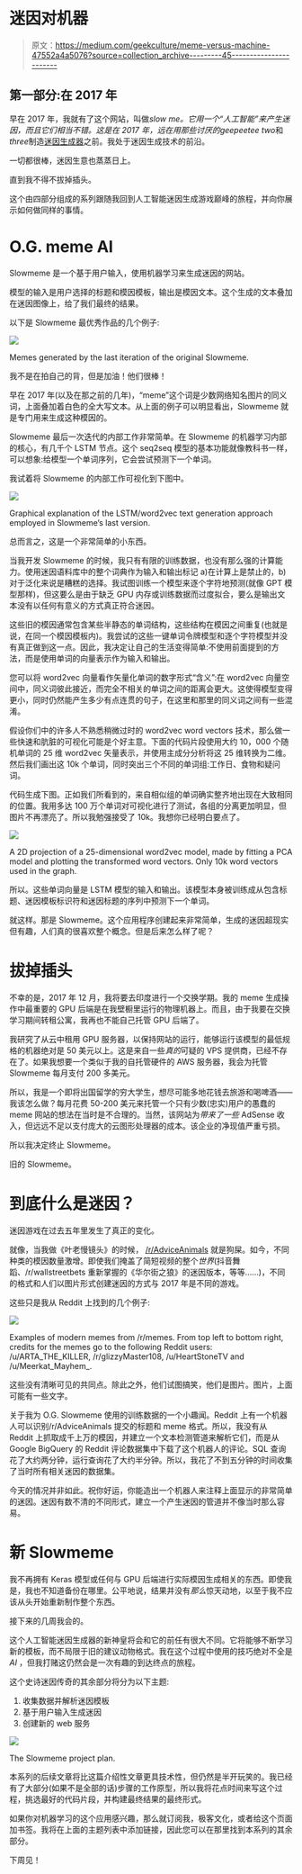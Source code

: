 # 迷因对机器

> 原文：<https://medium.com/geekculture/meme-versus-machine-47552a4a5076?source=collection_archive---------45----------------------->

## 第一部分:在 2017 年

早在 2017 年，我就有了这个网站，叫做*slow me。*它用一个“人工智能”来产生迷因，而且它们相当不错。这是在 2017 年，远在用那些讨厌的*geepeetee two*和*three*制造[迷因生成器](https://towardsdatascience.com/ai-memer-using-machine-learning-to-create-funny-memes-12fc1fe543e4)之前。我处于迷因生成技术的前沿。

一切都很棒，迷因生意也蒸蒸日上。

直到我不得不拔掉插头。

这个由四部分组成的系列跟随我回到人工智能迷因生成游戏巅峰的旅程，并向你展示如何做同样的事情。

# O.G. meme AI

Slowmeme 是一个基于用户输入，使用机器学习来生成迷因的网站。

模型的输入是用户选择的标题和模因模板，输出是模因文本。这个生成的文本叠加在迷因图像上，给了我们最终的结果。

以下是 Slowmeme 最优秀作品的几个例子:

![](img/d8b23ff6b212081c712202bde67f08d3.png)

Memes generated by the last iteration of the original Slowmeme.

我不是在拍自己的背，但是加油！他们很棒！

早在 2017 年(以及在那之前的几年)，“meme”这个词是少数网络知名图片的同义词，上面叠加着白色的全大写文本。从上面的例子可以明显看出，Slowmeme 就是专门用来生成这种模因的。

Slowmeme 最后一次迭代的内部工作非常简单。在 Slowmeme 的机器学习内部的核心，有几千个 LSTM 节点。这个 seq2seq 模型的基本功能就像教科书一样，可以想象:给模型一个单词序列，它会尝试预测下一个单词。

我试着将 Slowmeme 的内部工作可视化到下图中。

![](img/a5b74c36126505bc537d76dbdc3ce226.png)

Graphical explanation of the LSTM/word2vec text generation approach employed in Slowmeme’s last version.

总而言之，这是一个非常简单的小东西。

当我开发 Slowmeme 的时候，我只有有限的训练数据，也没有那么强的计算能力。使用迷因语料库中的整个词典作为输入和输出标记 a)在计算上是禁止的，b)对于泛化来说是糟糕的选择。我试图训练一个模型来逐个字符地预测(就像 GPT 模型那样)，但这要么是由于缺乏 GPU 内存或训练数据而过度拟合，要么是输出文本没有以任何有意义的方式真正符合迷因。

这些旧的模因通常包含某些半静态的单词结构，这些结构在模因之间重复(也就是说，在同一个模因模板内)。我尝试的这些一键单词令牌模型和逐个字符模型并没有真正做到这一点。因此，我决定让自己的生活变得简单:不使用前面提到的方法，而是使用单词的向量表示作为输入和输出。

您可以将 word2vec 向量看作矢量化单词的数字形式“含义”:在 word2vec 向量空间中，同义词彼此接近，而完全不相关的单词之间的距离会更大。这使得模型变得更小，同时仍然能产生多少有点连贯的句子，在这里和那里的同义词之间有一些混淆。

假设你们中的许多人不熟悉稍微过时的 word2vec word vectors 技术，那么做一些快速和肮脏的可视化可能是个好主意。下面的代码片段使用大约 10，000 个随机单词的 25 维 word2vec 矢量表示，并使用主成分分析将这 25 维转换为二维。然后我们画出这 10k 个单词，同时突出三个不同的单词组:工作日、食物和疑问词。

代码生成下图。正如我们所看到的，来自相似组的单词确实整齐地出现在大致相同的位置。我用多达 100 万个单词对可视化进行了测试，各组的分离更加明显，但图片不再漂亮了。所以我勉强接受了 10k。我想你已经明白要点了。

![](img/7ec07c5cbcbb1df620f5032f3704f9ee.png)

A 2D projection of a 25-dimensional word2vec model, made by fitting a PCA model and plotting the transformed word vectors. Only 10k word vectors used in the graph.

所以。这些单词向量是 LSTM 模型的输入和输出。该模型本身被训练成从包含标题、迷因模板标识符和迷因标题的序列中预测下一个单词。

就这样。那是 Slowmeme。这个应用程序创建起来非常简单，生成的迷因超现实但有趣，人们真的很喜欢整个概念。但是后来怎么样了呢？

# 拔掉插头

不幸的是，2017 年 12 月，我将要去印度进行一个交换学期。我的 meme 生成操作中最重要的 GPU 后端是在我壁橱里运行的物理机器上。而且，由于我要在交换学习期间转租公寓，我再也不能自己托管 GPU 后端了。

我研究了从云中租用 GPU 服务器，以保持网站的运行，能够运行该模型的最低规格的机器绝对是 50 美元以上。这是来自一些*真的*可疑的 VPS 提供商，已经不存在了。如果我想要一个类似于我的自托管硬件的 AWS 服务器，我会为托管 Slowmeme 每月支付 200 多美元。

所以，我是一个即将出国留学的穷大学生，想尽可能多地花钱去旅游和喝啤酒——我该怎么做？每月花费 50-200 美元来托管一个只有少数(忠实)用户的愚蠢的 meme 网站的想法在当时是不合理的。当然，该网站为*带来了一些* AdSense 收入，但远远不足以支付庞大的云图形处理器的成本。该企业的净现值严重亏损。

所以我决定终止 Slowmeme。

旧的 Slowmeme。

# 到底什么是迷因？

迷因游戏在过去五年里发生了真正的变化。

就像，当我做《叶老慢镜头》的时候， [/r/AdviceAnimals](https://www.reddit.com/r/AdviceAnimals/) 就是狗屎。如今，不同种类的模因数量激增。即使我们掩盖了简短视频的整个*世界*(抖音舞蹈、/r/wallstreetbets 重新掌握的《华尔街之狼》的迷因版本，等等……)，不同的格式和人们以图片形式创建迷因的方式与 2017 年是不同的游戏。

这些只是我从 Reddit 上找到的几个例子:

![](img/9f3de88356c9ef47fa779e323cdd0fa2.png)

Examples of modern memes from /r/memes. From top left to bottom right, credits for the memes go to the following Reddit users: /u/ARTA_THE_KILLER, /r/glizzyMaster108, /u/HeartStoneTV and /u/Meerkat_Mayhem_.

这些没有清晰可见的共同点。除此之外，他们试图搞笑，他们是图片。图片，上面可能有一些文字。

关于我为 O.G. Slowmeme 使用的训练数据的一个小趣闻。Reddit 上有一个机器人可以识别/r/AdviceAnimals 提交的标题和 meme 格式。所以，我没有从 Reddit 上抓取成千上万的模因，并建立一个文本检测管道来解析它们，而是从 Google BigQuery 的 Reddit 评论数据集中下载了这个机器人的评论。SQL 查询花了大约两分钟，运行查询花了大约半分钟。所以，我花了不到五分钟的时间收集了当时所有相关迷因的数据集。

今天的情况并非如此。祝你好运，你能造出一个机器人来注释上面显示的非常简单的迷因。迷因有数不清的不同形式，建立一个产生迷因的管道并不像当时那么容易。

# 新 Slowmeme

我不再拥有 Keras 模型或任何与 GPU 后端进行实际模因生成相关的东西。即使我是，我也不知道备份在哪里。公平地说，结果并没有*那么*惊天动地，以至于我不应该从头开始重新制作整个东西。

接下来的几周我会的。

这个人工智能迷因生成器的新神皇将会和它的前任有很大不同。它将能够不断学习新的模板，而不局限于旧的建议动物格式。我在这个过程中使用的技巧绝对不全是 *AI* ，但我打赌这仍然会是一次有趣的到达终点的旅程。

这个史诗迷因传奇的其余部分将分为以下主题:

1.  收集数据并解析迷因模板
2.  基于用户输入生成迷因
3.  创建新的 web 服务

![](img/0aee4e6836e9e3cebfd07730d48c437e.png)

The Slowmeme project plan.

本系列的后续文章将比这篇介绍性文章更具技术性，但仍然是半开玩笑的。我已经有了大部分(如果不是全部的话)步骤的工作原型，所以我将花点时间来写这个过程，挑选最好的代码片段，并构建最终结果的最终形式。

如果你对机器学习的这个应用感兴趣，那么就订阅我，极客文化，或者给这个页面加书签。我将在上面的主题列表中添加链接，因此您可以在那里找到本系列的其余部分。

下周见！